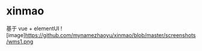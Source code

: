# xinmao

基于 vue + elementUI
![image]https://github.com/mynamezhaoyu/xinmao/blob/master/screenshots/wms1.png
